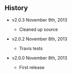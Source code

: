 ## History

- v2.0.3 November 9th, 2013
  - Cleaned up source

- v2.0.2 November 8th, 2013
  - Travis tests

- v2.0.0 November 8th, 2013
  - First release
